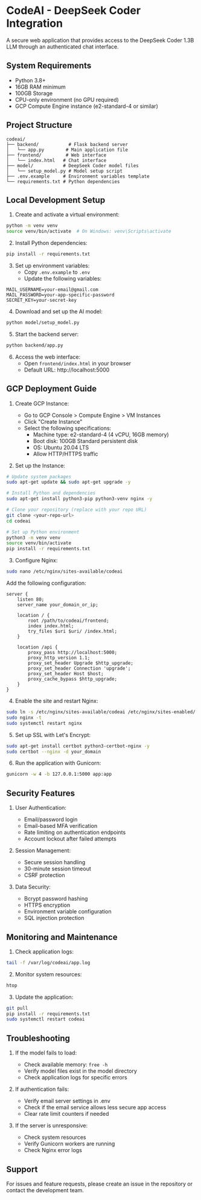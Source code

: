 # CodeAI - DeepSeek Coder Integration

A secure web application that provides access to the DeepSeek Coder 1.3B LLM through an authenticated chat interface.

## System Requirements

- Python 3.8+
- 16GB RAM minimum
- 100GB Storage
- CPU-only environment (no GPU required)
- GCP Compute Engine instance (e2-standard-4 or similar)

## Project Structure

```
codeai/
├── backend/           # Flask backend server
│   └── app.py        # Main application file
├── frontend/         # Web interface
│   └── index.html   # Chat interface
├── model/           # DeepSeek Coder model files
│   └── setup_model.py # Model setup script
├── .env.example     # Environment variables template
└── requirements.txt # Python dependencies
```

## Local Development Setup

1. Create and activate a virtual environment:
```bash
python -m venv venv
source venv/bin/activate  # On Windows: venv\Scripts\activate
```

2. Install Python dependencies:
```bash
pip install -r requirements.txt
```

3. Set up environment variables:
   - Copy `.env.example` to `.env`
   - Update the following variables:
```env
MAIL_USERNAME=your-email@gmail.com
MAIL_PASSWORD=your-app-specific-password
SECRET_KEY=your-secret-key
```

4. Download and set up the AI model:
```bash
python model/setup_model.py
```

5. Start the backend server:
```bash
python backend/app.py
```

6. Access the web interface:
   - Open `frontend/index.html` in your browser
   - Default URL: http://localhost:5000

## GCP Deployment Guide

1. Create GCP Instance:
   - Go to GCP Console > Compute Engine > VM Instances
   - Click "Create Instance"
   - Select the following specifications:
     - Machine type: e2-standard-4 (4 vCPU, 16GB memory)
     - Boot disk: 100GB Standard persistent disk
     - OS: Ubuntu 20.04 LTS
     - Allow HTTP/HTTPS traffic

2. Set up the Instance:
```bash
# Update system packages
sudo apt-get update && sudo apt-get upgrade -y

# Install Python and dependencies
sudo apt-get install python3-pip python3-venv nginx -y

# Clone your repository (replace with your repo URL)
git clone <your-repo-url>
cd codeai

# Set up Python environment
python3 -m venv venv
source venv/bin/activate
pip install -r requirements.txt
```

3. Configure Nginx:
```bash
sudo nano /etc/nginx/sites-available/codeai
```
Add the following configuration:
```nginx
server {
    listen 80;
    server_name your_domain_or_ip;

    location / {
        root /path/to/codeai/frontend;
        index index.html;
        try_files $uri $uri/ /index.html;
    }

    location /api {
        proxy_pass http://localhost:5000;
        proxy_http_version 1.1;
        proxy_set_header Upgrade $http_upgrade;
        proxy_set_header Connection 'upgrade';
        proxy_set_header Host $host;
        proxy_cache_bypass $http_upgrade;
    }
}
```

4. Enable the site and restart Nginx:
```bash
sudo ln -s /etc/nginx/sites-available/codeai /etc/nginx/sites-enabled/
sudo nginx -t
sudo systemctl restart nginx
```

5. Set up SSL with Let's Encrypt:
```bash
sudo apt-get install certbot python3-certbot-nginx -y
sudo certbot --nginx -d your_domain
```

6. Run the application with Gunicorn:
```bash
gunicorn -w 4 -b 127.0.0.1:5000 app:app
```

## Security Features

1. User Authentication:
   - Email/password login
   - Email-based MFA verification
   - Rate limiting on authentication endpoints
   - Account lockout after failed attempts

2. Session Management:
   - Secure session handling
   - 30-minute session timeout
   - CSRF protection

3. Data Security:
   - Bcrypt password hashing
   - HTTPS encryption
   - Environment variable configuration
   - SQL injection protection

## Monitoring and Maintenance

1. Check application logs:
```bash
tail -f /var/log/codeai/app.log
```

2. Monitor system resources:
```bash
htop
```

3. Update the application:
```bash
git pull
pip install -r requirements.txt
sudo systemctl restart codeai
```

## Troubleshooting

1. If the model fails to load:
   - Check available memory: `free -h`
   - Verify model files exist in the model directory
   - Check application logs for specific errors

2. If authentication fails:
   - Verify email server settings in .env
   - Check if the email service allows less secure app access
   - Clear rate limit counters if needed

3. If the server is unresponsive:
   - Check system resources
   - Verify Gunicorn workers are running
   - Check Nginx error logs

## Support

For issues and feature requests, please create an issue in the repository or contact the development team.
